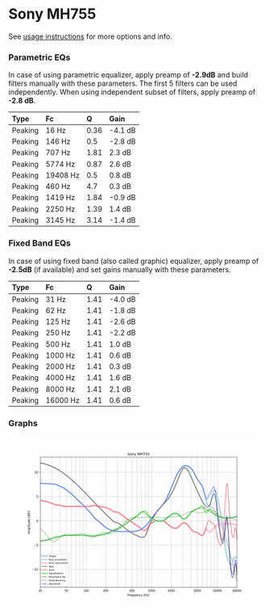 # Sony MH755
See [usage instructions](https://github.com/jaakkopasanen/AutoEq#usage) for more options and info.

### Parametric EQs
In case of using parametric equalizer, apply preamp of **-2.9dB** and build filters manually
with these parameters. The first 5 filters can be used independently.
When using independent subset of filters, apply preamp of **-2.8 dB**.

| Type    | Fc       |    Q | Gain    |
|:--------|:---------|:-----|:--------|
| Peaking | 16 Hz    | 0.36 | -4.1 dB |
| Peaking | 146 Hz   | 0.5  | -2.8 dB |
| Peaking | 707 Hz   | 1.81 | 2.3 dB  |
| Peaking | 5774 Hz  | 0.87 | 2.6 dB  |
| Peaking | 19408 Hz | 0.5  | 0.8 dB  |
| Peaking | 460 Hz   | 4.7  | 0.3 dB  |
| Peaking | 1419 Hz  | 1.84 | -0.9 dB |
| Peaking | 2250 Hz  | 1.39 | 1.4 dB  |
| Peaking | 3145 Hz  | 3.14 | -1.4 dB |

### Fixed Band EQs
In case of using fixed band (also called graphic) equalizer, apply preamp of **-2.5dB**
(if available) and set gains manually with these parameters.

| Type    | Fc       |    Q | Gain    |
|:--------|:---------|:-----|:--------|
| Peaking | 31 Hz    | 1.41 | -4.0 dB |
| Peaking | 62 Hz    | 1.41 | -1.8 dB |
| Peaking | 125 Hz   | 1.41 | -2.6 dB |
| Peaking | 250 Hz   | 1.41 | -2.2 dB |
| Peaking | 500 Hz   | 1.41 | 1.0 dB  |
| Peaking | 1000 Hz  | 1.41 | 0.6 dB  |
| Peaking | 2000 Hz  | 1.41 | 0.3 dB  |
| Peaking | 4000 Hz  | 1.41 | 1.6 dB  |
| Peaking | 8000 Hz  | 1.41 | 2.1 dB  |
| Peaking | 16000 Hz | 1.41 | 0.6 dB  |

### Graphs
![](./Sony%20MH755.png)